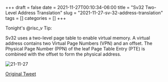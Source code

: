 +++ 
draft = false
date = 2021-11-27T00:10:34-06:00
title = "Sv32 Two-Level Address Translation"
slug = "2021-11-27-sv-32-address-translation" 
tags = []
categories = []
+++

Tonight's @risc_v Tip:

Sv32 uses a two-level page table to enable virtual memory. A virtual address contains two Virtual Page Numbers (VPN) and an offset. The Physical Page Number (PPN) of the leaf Page Table Entry (PTE) is combined with the offset to form the physical address.

![21-11-27](../../static/risc-v-tips/21-11-27.jpeg)

[Original Tweet](https://twitter.com/hasheddan/status/1464740814249238528?s=20)